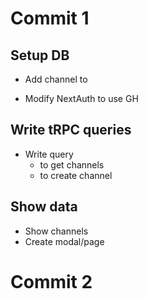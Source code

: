 # Commit 1
## Setup DB

- Add channel to 

- Modify NextAuth to use GH

## Write tRPC queries
- Write query
  - to get channels
  - to create channel

## Show data
- Show channels
- Create modal/page

# Commit 2